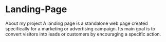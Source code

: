 # Landing-Page
About my project
A landing page is a standalone web page created specifically for a marketing or advertising campaign. Its main goal is to convert visitors into leads or customers by encouraging a specific action.
